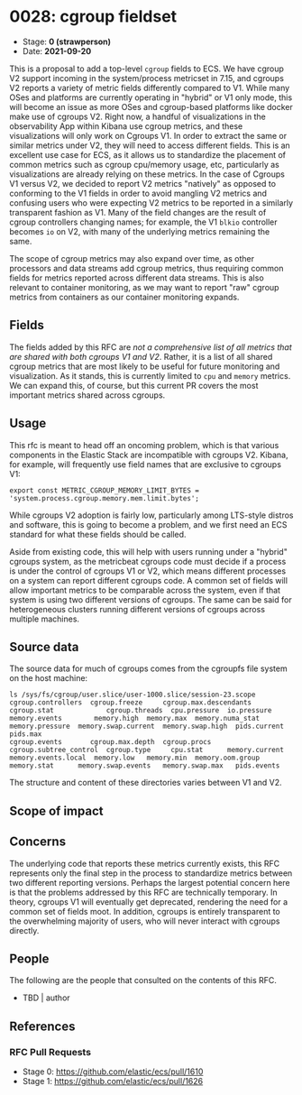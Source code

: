 # 0028: cgroup fieldset
<!-- Leave this ID at 0000. The ECS team will assign a unique, contiguous RFC number upon merging the initial stage of this RFC. -->

- Stage: **0 (strawperson)** <!-- Update to reflect target stage. See https://elastic.github.io/ecs/stages.html -->
- Date: **2021-09-20** <!-- The ECS team sets this date at merge time. This is the date of the latest stage advancement. -->

<!--
As you work on your RFC, use the "Stage N" comments to guide you in what you should focus on, for the stage you're targeting.
Feel free to remove these comments as you go along.
-->

This is a proposal to add a top-level `cgroup` fields to ECS. We have cgroup V2 support incoming in the system/process metricset in 7.15, and cgroups V2 reports a variety of metric fields differently compared to V1. While many OSes and platforms are currently operating in "hybrid" or V1 only mode, this will become an issue as more OSes and cgroup-based platforms like docker make use of cgroups V2.
Right now, a handful of visualizations in the observability App within Kibana use cgroup metrics, and these visualizations will only work on Cgroups V1. In order to extract the same or similar metrics under V2, they will need to access different fields. This is an excellent use case for ECS, as it allows us to standardize the placement of common metrics such as cgroup cpu/memory usage, etc, particularly as visualizations are already relying on these metrics.
In the case of Cgroups V1 versus V2, we decided to report V2 metrics "natively" as opposed to conforming to the V1 fields in order to avoid mangling V2 metrics and confusing users who were expecting V2 metrics to be reported in a similarly transparent fashion as V1. Many of the field changes are the result of cgroup controllers changing names; for example, the V1 `blkio` controller becomes `io` on V2, with many of the underlying metrics remaining the same.

The scope of cgroup metrics may also expand over time, as other processors and data streams add cgroup metrics, thus requiring common fields for metrics reported across different data streams. This is also relevant to container monitoring, as we may want to report "raw" cgroup metrics from containers as our container monitoring expands.


<!--
Stage X: Provide a brief explanation of why the proposal is being marked as abandoned. This is useful context for anyone revisiting this proposal or considering similar changes later on.
-->

## Fields

The fields added by this RFC are _not a comprehensive list of all metrics that are shared with both cgroups V1 and V2_. Rather, it is a list of all shared cgroup metrics that are most likely to be useful for future monitoring and visualization. As it stands, this is currently limited to `cpu` and `memory` metrics. We can expand this, of course, but this current PR covers the most important metrics shared across cgroups.

<!--
Stage 2: Add or update all remaining field definitions. The list should now be exhaustive. The goal here is to validate the technical details of all remaining fields and to provide a basis for releasing these field definitions as beta in the schema. Use GitHub code blocks with yml syntax formatting, and add them to the corresponding RFC folder.
-->

## Usage

This rfc is meant to head off an oncoming problem, which is that various components in the Elastic Stack are incompatible with cgroups V2. Kibana, for example, will frequently use field names that are exclusive to cgroups V1:

```
export const METRIC_CGROUP_MEMORY_LIMIT_BYTES = 'system.process.cgroup.memory.mem.limit.bytes';
```

While cgroups V2 adoption is fairly low, particularly among LTS-style distros and software, this is going to become a problem, and we first need an ECS standard for what these fields should be called.

Aside from existing code, this will help with users running under a "hybrid" cgroups system, as the metricbeat cgroups code must decide if a process is under the control of cgroups V1 or V2, which means different processes on a system can report different cgroups code. A common set of fields will allow important metrics to be comparable across the system, even if that system is using two different versions of cgroups.
The same can be said for heterogeneous clusters running different versions of cgroups across multiple machines.

## Source data

The source data for much of cgroups comes from the cgroupfs file system on the host machine:

```
ls /sys/fs/cgroup/user.slice/user-1000.slice/session-23.scope
cgroup.controllers  cgroup.freeze     cgroup.max.descendants  cgroup.stat             cgroup.threads  cpu.pressure  io.pressure     memory.events        memory.high  memory.max  memory.numa_stat  memory.pressure  memory.swap.current  memory.swap.high  pids.current  pids.max
cgroup.events       cgroup.max.depth  cgroup.procs            cgroup.subtree_control  cgroup.type     cpu.stat      memory.current  memory.events.local  memory.low   memory.min  memory.oom.group  memory.stat      memory.swap.events   memory.swap.max   pids.events
```

The structure and content of these directories varies between V1 and V2.

<!--
Stage 2: Included a real world example source document. Ideally this example comes from the source(s) identified in stage 1. If not, it should replace them. The goal here is to validate the utility of these field changes in the context of a real world example. Format with the source name as a ### header and the example document in a GitHub code block with json formatting, or if on the larger side, add them to the corresponding RFC folder.
-->

<!--
Stage 3: Add more real world example source documents so we have at least 2 total, but ideally 3. Format as described in stage 2.
-->

## Scope of impact

<!--
Stage 2: Identifies scope of impact of changes. Are breaking changes required? Should deprecation strategies be adopted? Will significant refactoring be involved? Break the impact down into:
 * Ingestion mechanisms (e.g. beats/logstash)
 * Usage mechanisms (e.g. Kibana applications, detections)
 * ECS project (e.g. docs, tooling)
The goal here is to research and understand the impact of these changes on users in the community and development teams across Elastic. 2-5 sentences each.
-->

## Concerns

The underlying code that reports these metrics currently exists, this RFC represents only the final step in the process to standardize metrics between two different reporting versions. Perhaps the largest potential concern here is that the problems addressed by this RFC are technically temporary. In theory, cgroups V1 will eventually get deprecated, rendering the need for a common set of fields moot. In addition, cgroups is entirely transparent
to the overwhelming majority of users, who will never interact with cgroups directly.

<!--
Stage 2: Document new concerns or resolutions to previously listed concerns. It's not critical that all concerns have resolutions at this point, but it would be helpful if resolutions were taking shape for the most significant concerns.
-->

<!--
Stage 3: Document resolutions for all existing concerns. Any new concerns should be documented along with their resolution. The goal here is to eliminate risk of churn and instability by ensuring all concerns have been addressed.
-->

## People

The following are the people that consulted on the contents of this RFC.

* TBD | author

<!--
Who will be or has been consulted on the contents of this RFC? Identify authorship and sponsorship, and optionally identify the nature of involvement of others. Link to GitHub aliases where possible. This list will likely change or grow stage after stage.

e.g.:

* @Yasmina | author
* @Monique | sponsor
* @EunJung | subject matter expert
* @JaneDoe | grammar, spelling, prose
* @Mariana
-->


## References

<!-- Insert any links appropriate to this RFC in this section. -->

### RFC Pull Requests

<!-- An RFC should link to the PRs for each of it stage advancements. -->

* Stage 0: https://github.com/elastic/ecs/pull/1610
* Stage 1: https://github.com/elastic/ecs/pull/1626

